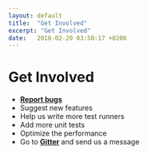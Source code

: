```yaml
---
layout: default
title:  "Get Involved"
excerpt: "Get Involved"
date:   2018-02-20 03:50:17 +0200
---
```

# Get Involved #
- [**Report bugs**](https://github.com/angelovstanton/Meissa/issues)
- Suggest new features
- Help us write more test runners
- Add more unit tests
- Optimize the performance
- Go to [**Gitter**](https://gitter.im/meissarunner/) and send us a message